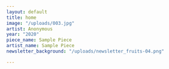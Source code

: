 ```yaml
---
layout: default
title: home
image: "/uploads/003.jpg"
artist: Anonymous
year: "2020"
piece_name: Sample Piece
artist_name: Sample Piece
newsletter_background: "/uploads/newsletter_fruits-04.png"

---
```

